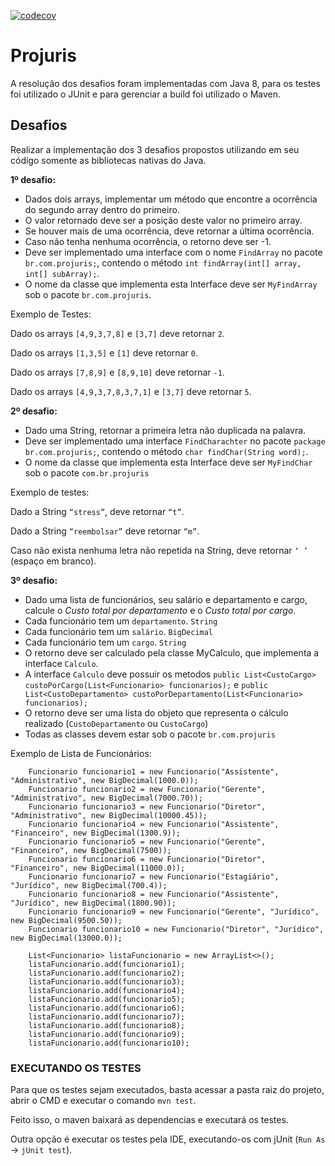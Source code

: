[![codecov](https://codecov.io/gh/DiegoSouzaDev/Robots/branch/master/graph/badge.svg)](https://codecov.io/gh/DiegoSouzaDev/Robots)

# Projuris
A resolução dos desafios foram implementadas com Java 8, para os testes foi utilizado o JUnit e para gerenciar a build foi utilizado o Maven.


## Desafios

Realizar a implementação dos 3 desafios propostos utilizando em seu código somente as bibliotecas nativas do Java.

**1º desafio:**
* Dados dois arrays, implementar um método que encontre a ocorrência do segundo array dentro  do primeiro.
* O valor retornado deve ser a posição deste valor no primeiro array.
* Se houver mais de uma ocorrência, deve retornar a última ocorrência.
* Caso não tenha nenhuma ocorrência, o retorno deve ser -1.
* Deve ser implementado uma interface com o nome `FindArray` no pacote `br.com.projuris;`, contendo o método `int findArray(int[] array, int[] subArray);`.
* O nome da classe que implementa esta Interface deve ser `MyFindArray` sob o pacote `br.com.projuris`.

Exemplo de Testes:

Dado os arrays `[4,9,3,7,8]` e `[3,7]` deve retornar `2`.

Dado os arrays `[1,3,5]` e `[1]` deve retornar `0`.

Dado os arrays `[7,8,9]` e `[8,9,10]` deve retornar `-1`.

Dado os arrays `[4,9,3,7,8,3,7,1]` e `[3,7]` deve retornar `5`.
 
**2º desafio:**
* Dado uma String, retornar a primeira letra não duplicada na palavra.
* Deve ser implementado uma interface `FindCharachter` no pacote `package br.com.projuris;`, contendo o método `char findChar(String word);`.
* O nome da classe que implementa esta Interface deve ser `MyFindChar` sob o pacote `com.br.projuris`

Exemplo de testes:


Dado a String `“stress”`, deve retornar `“t”`.

Dado a String `“reembolsar”` deve retornar `“m”`.

Caso não exista nenhuma letra não repetida na String, deve retornar `‘ ’` (espaço em branco).
 
**3º desafio:**
* Dado uma lista de funcionários, seu salário e departamento e cargo, calcule o *Custo total por departamento* e o *Custo total por cargo*.
* Cada funcionário tem um `departamento`. `String`
* Cada funcionário tem um `salário`. `BigDecimal`
* Cada funcionário tem um `cargo`. `String`
* O retorno deve ser calculado pela classe MyCalculo, que implementa a interface `Calculo`.
* A interface `Calculo` deve possuir os metodos `public List<CustoCargo> custoPorCargo(List<Funcionario> funcionarios);`
e `public List<CustoDepartamento> custoPorDepartamento(List<Funcionario> funcionarios);`
* O retorno deve ser uma lista do objeto que representa o cálculo realizado (`CustoDepartamento` ou `CustoCargo`)
* Todas as classes devem estar sob o pacote `br.com.projuris`

 
Exemplo de Lista de Funcionários:

		Funcionario funcionario1 = new Funcionario("Assistente", "Administrativo", new BigDecimal(1000.0));
		Funcionario funcionario2 = new Funcionario("Gerente", "Administrativo", new BigDecimal(7000.70));
		Funcionario funcionario3 = new Funcionario("Diretor", "Administrativo", new BigDecimal(10000.45));
		Funcionario funcionario4 = new Funcionario("Assistente", "Financeiro", new BigDecimal(1300.9));
		Funcionario funcionario5 = new Funcionario("Gerente", "Financeiro", new BigDecimal(7500));
		Funcionario funcionario6 = new Funcionario("Diretor", "Financeiro", new BigDecimal(11000.0));
		Funcionario funcionario7 = new Funcionario("Estagiário", "Jurídico", new BigDecimal(700.4));
		Funcionario funcionario8 = new Funcionario("Assistente", "Jurídico", new BigDecimal(1800.90));
		Funcionario funcionario9 = new Funcionario("Gerente", "Jurídico", new BigDecimal(9500.50));
		Funcionario funcionario10 = new Funcionario("Diretor", "Jurídico", new BigDecimal(13000.0));
		
		List<Funcionario> listaFuncionario = new ArrayList<>();
		listaFuncionario.add(funcionario1);
		listaFuncionario.add(funcionario2);
		listaFuncionario.add(funcionario3);
		listaFuncionario.add(funcionario4);
		listaFuncionario.add(funcionario5);
		listaFuncionario.add(funcionario6);
		listaFuncionario.add(funcionario7);
		listaFuncionario.add(funcionario8);
		listaFuncionario.add(funcionario9);
		listaFuncionario.add(funcionario10);

		

### EXECUTANDO OS TESTES

Para que os testes sejam executados, basta acessar a pasta raiz do projeto, abrir o CMD e executar o comando `mvn test`.

Feito isso, o maven baixará as dependencias e executará os testes.

Outra opção é executar os testes pela IDE, executando-os com jUnit (`Run As` -> `jUnit test`).


